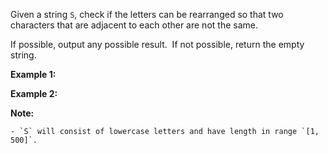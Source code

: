 
Given a string `S`, check if the letters can be rearranged so that two characters that are adjacent to each other are not the same.

If possible, output any possible result.&nbsp; If not possible, return the empty string.

**Example 1:**

**Example 2:**

**Note:**

	- `S` will consist of lowercase letters and have length in range `[1, 500]`.

&nbsp;
